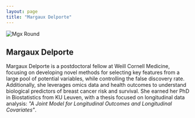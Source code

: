 ```yaml
---
layout: page
title: "Margaux Delporte"
---
```


<!-- Google tag (gtag.js) -->
<script async src="https://www.googletagmanager.com/gtag/js?id=G-P52QC73R53"></script>
<script>
  window.dataLayer = window.dataLayer || [];
  function gtag(){dataLayer.push(arguments);}
  gtag('js', new Date());
  gtag('config', 'G-P52QC73R53');
</script>

![Mgx Round](https://github.com/MargauxDelporte/MargauxDelporte.github.io/assets/51527029/c41a0d2b-9b65-4370-b157-eed7ec8d7be7)

## Margaux Delporte

Margaux Delporte is a postdoctoral fellow at Weill Cornell Medicine, focusing on developing novel methods for selecting key features from a large pool of potential variables, while controlling the false discovery rate. Additionally, she leverages omics data and health outcomes to understand biological predictors of breast cancer risk and survival. She earned her PhD in Biostatistics from KU Leuven, with a thesis focused on longitudinal data analysis: _"A Joint Model for Longitudinal Outcomes and Longitudinal Covariates"_.


